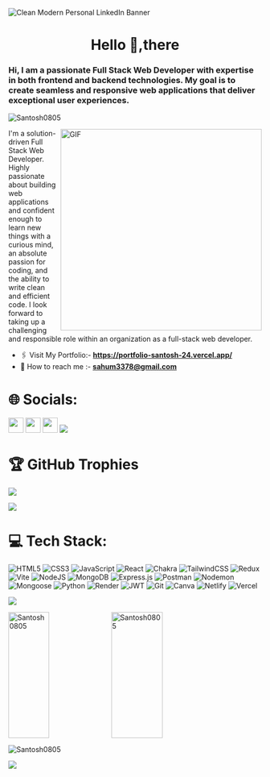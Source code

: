 


![Clean Modern Personal LinkedIn Banner](https://github.com/user-attachments/assets/73a1f363-8f3c-4c25-865c-75300a6ca3db)


<h1 align="center">Hello 👋,there </h1>
<h3>Hi, I am a passionate Full Stack Web Developer with expertise in both frontend and backend
    technologies. My goal is to create seamless and responsive web applications that deliver exceptional user
    experiences.</h3> 
    <img src="https://komarev.com/ghpvc/?username=Santosh0805&label=Profile%20views&color=0e75b6&style=flat" alt="Santosh0805" /></p>

<img align="right" alt="GIF" src="https://github.com/user-attachments/assets/d992eb49-108e-48e1-abdb-4a6aa5d5a552" width="400px"/>
<p>I'm a solution-driven Full Stack Web Developer. Highly passionate about building web applications and confident enough to learn new things with a curious mind, an absolute passion for coding, and the ability to write clean and efficient code. I look forward to taking up a challenging and responsible role within an organization as a full-stack web developer.</p>


- 🖇️ Visit My Portfolio:- **<a href="https://portfolio-santosh-24.vercel.app/"
    target="_blank">https://portfolio-santosh-24.vercel.app/</a>**
- 💼 How to reach me :- **sahum3378@gmail.com**
    
# 🌐 Socials:
<a href="https://www.linkedin.com/in/santosh-kumar-113503188/"><img src="https://img.shields.io/badge/LinkedIn-%230077B5.svg?logo=linkedin&logoColor=white" height="30" /></a>
<a href="https://twitter.com/Ssantosh1998"><img src="https://img.shields.io/badge/X-black.svg?logo=X&logoColor=white" height="30" /></a>
<a href="https://www.instagram.com/mrsantosh.__/"><img src="https://img.shields.io/badge/Instagram-%23E4405F.svg?logo=Instagram&logoColor=white" height="30" /></a>
</a>
<img src='https://raw.githubusercontent.com/andreasbm/readme/master/assets/lines/colored.png' />

# 🏆 GitHub Trophies
![](https://github-profile-trophy.vercel.app/?username=Santosh0805&theme=dark&no-frame=true&no-bg=true&margin-w=4)

<img src='https://raw.githubusercontent.com/andreasbm/readme/master/assets/lines/colored.png' />

# 💻 Tech Stack:
![HTML5](https://img.shields.io/badge/html5-%23E34F26.svg?style=for-the-badge&logo=html5&logoColor=white) ![CSS3](https://img.shields.io/badge/css3-%231572B6.svg?style=for-the-badge&logo=css3&logoColor=white) ![JavaScript](https://img.shields.io/badge/javascript-%23323330.svg?style=for-the-badge&logo=javascript&logoColor=%23F7DF1E) ![React](https://img.shields.io/badge/react-%2320232a.svg?style=for-the-badge&logo=react&logoColor=%2361DAFB) ![Chakra](https://img.shields.io/badge/chakra-%234ED1C5.svg?style=for-the-badge&logo=chakraui&logoColor=white) ![TailwindCSS](https://img.shields.io/badge/tailwindcss-%2338B2AC.svg?style=for-the-badge&logo=tailwind-css&logoColor=white) ![Redux](https://img.shields.io/badge/redux-%23593d88.svg?style=for-the-badge&logo=redux&logoColor=white) ![Vite](https://img.shields.io/badge/vite-%23646CFF.svg?style=for-the-badge&logo=vite&logoColor=white) ![NodeJS](https://img.shields.io/badge/node.js-6DA55F?style=for-the-badge&logo=node.js&logoColor=white) ![MongoDB](https://img.shields.io/badge/MongoDB-%234ea94b.svg?style=for-the-badge&logo=mongodb&logoColor=white) ![Express.js](https://img.shields.io/badge/express.js-%23404d59.svg?style=for-the-badge&logo=express&logoColor=%2361DAFB) ![Postman](https://img.shields.io/badge/Postman-FF6C37?style=for-the-badge&logo=postman&logoColor=white) ![Nodemon](https://img.shields.io/badge/NODEMON-%23323330.svg?style=for-the-badge&logo=nodemon&logoColor=%BBDEAD) <img src="https://img.shields.io/badge/Mongoose-%23880000.svg?&style=for-the-badge&logo=mongoose&logoColor=white" alt="Mongoose"> ![Python](https://img.shields.io/badge/python-3670A0?style=for-the-badge&logo=python&logoColor=ffdd54) ![Render](https://img.shields.io/badge/Render-%46E3B7.svg?style=for-the-badge&logo=render&logoColor=white) ![JWT](https://img.shields.io/badge/JWT-black?style=for-the-badge&logo=JSON%20web%20tokens) ![Git](https://img.shields.io/badge/git-%23F05033.svg?style=for-the-badge&logo=git&logoColor=white) ![Canva](https://img.shields.io/badge/Canva-%2300C4CC.svg?style=for-the-badge&logo=Canva&logoColor=white) ![Netlify](https://img.shields.io/badge/netlify-%23000000.svg?style=for-the-badge&logo=netlify&logoColor=#00C7B7) ![Vercel](https://img.shields.io/badge/vercel-%23000000.svg?style=for-the-badge&logo=vercel&logoColor=white)

<img src='https://raw.githubusercontent.com/andreasbm/readme/master/assets/lines/colored.png' />

<div>    
<p><img align="left" src="https://github-readme-stats.vercel.app/api/top-langs?username=Santosh0805&show_icons=true&locale=en&layout=compact" alt="Santosh0805" height="250px" width="40%" /></p>
<p><img align="center" src="https://github-readme-stats.vercel.app/api?username=Santosh0805&show_icons=true&locale=en" alt="Santosh0805" height="250px" width="45%" /></p
<p><img align="center" src="https://github-readme-streak-stats.herokuapp.com/?user=Santosh0805&" alt="Santosh0805" /></p>
</div>
<img src="https://raw.githubusercontent.com/Trilokia/Trilokia/379277808c61ef204768a61bbc5d25bc7798ccf1/bottom_header.svg"/>
